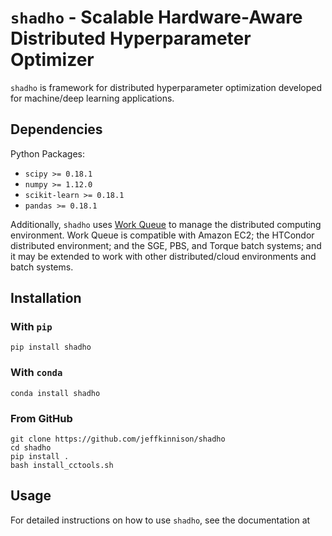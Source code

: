 # `shadho` - Scalable Hardware-Aware Distributed Hyperparameter Optimizer

`shadho` is framework for distributed hyperparameter optimization developed for
machine/deep learning applications.

## Dependencies

Python Packages:

- `scipy >= 0.18.1`
- `numpy >= 1.12.0`
- `scikit-learn >= 0.18.1`
- `pandas >= 0.18.1`

Additionally, `shadho` uses [Work Queue](http://ccl.cse.nd.edu/software/workqueue/ "Work Queue home")
to manage the distributed computing environment. Work Queue is compatible with
Amazon EC2; the HTCondor distributed environment; and the SGE, PBS, and Torque
batch systems; and it may be extended to work with other distributed/cloud
environments and batch systems.

## Installation

### With `pip`

```
pip install shadho
```

### With `conda`

```
conda install shadho
```

### From GitHub

```
git clone https://github.com/jeffkinnison/shadho
cd shadho
pip install .
bash install_cctools.sh
```

## Usage

For detailed instructions on how to use `shadho`, see the documentation at
